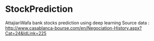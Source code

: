 # StockPrediction
AttajiariWafa bank stocks prediction using deep learning
Source data : http://www.casablanca-bourse.com/en/Negociation-History.aspx?Cat=24&IdLink=225

